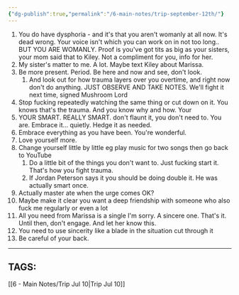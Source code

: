 ```yaml
---
{"dg-publish":true,"permalink":"/6-main-notes/trip-september-12th/"}
---
```




1. You do have dysphoria \- and it's that you aren't womanly at all now. It's dead wrong. Your voice isn't which you can work on in not too long.. BUT YOU ARE WOMANLY. Proof is you've got tits as big as your sisters, your mom said that to Kiley. Not a compliment for you, info for her.   
2. My sister's matter to me. A lot. Maybe text Kiley about Marissa.   
3. Be more present. Period. Be here and now and see, don't look.   
   1. And look out for how trauma layers over you overtime, and right now don't do anything. JUST OBSERVE AND TAKE NOTES. We'll fight it next time, signed Mushroom Lord  
4. Stop fucking repeatedly watching the same thing or cut down on it. You knows that's the trauma. And you know why and how. Your   
5. YOUR SMART. REALLY SMART. don't flaunt it, you don't need to. You are. Embrace it… quietly. Hedge it as needed.   
6. Embrace everything as you have been. You're wonderful.   
7. Love yourself more.   
8. Change yourself little by little eg play music for two songs then go back to YouTube   
   1. Do a little bit of the things you don't want to. Just fucking start it. That's how you fight trauma.   
   2. If Jordan Peterson says it you should be doing double it. He was actually smart once.   
9. Actually master ate when the urge comes OK?   
10. Maybe make it clear you want a deep friendship with someone who also fuck me regularly or even a lot  
11. All you need from Marissa is a single I'm sorry. A sincere one. That's it. Until then, don't engage. And let her know this.   
12. You  need to use sincerity like a blade in the situation  cut through it   
13. Be careful of your back. 

- - -
TAGS:
- 


[[6 - Main Notes/Trip Jul 10\|Trip Jul 10]]